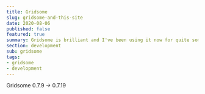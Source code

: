```yaml
---
title: Gridsome
slug: gridsome-and-this-site
date: 2020-08-06
published: false
featured: true
summary: Gridsome is brilliant and I've been using it now for quite some time. The perfect tool for running this website and I'm sure many others to come!
section: development
sub: gridsome
tags:
- gridsome
- development
---
```


Gridsome 0.7.9 -> 0.7.19

